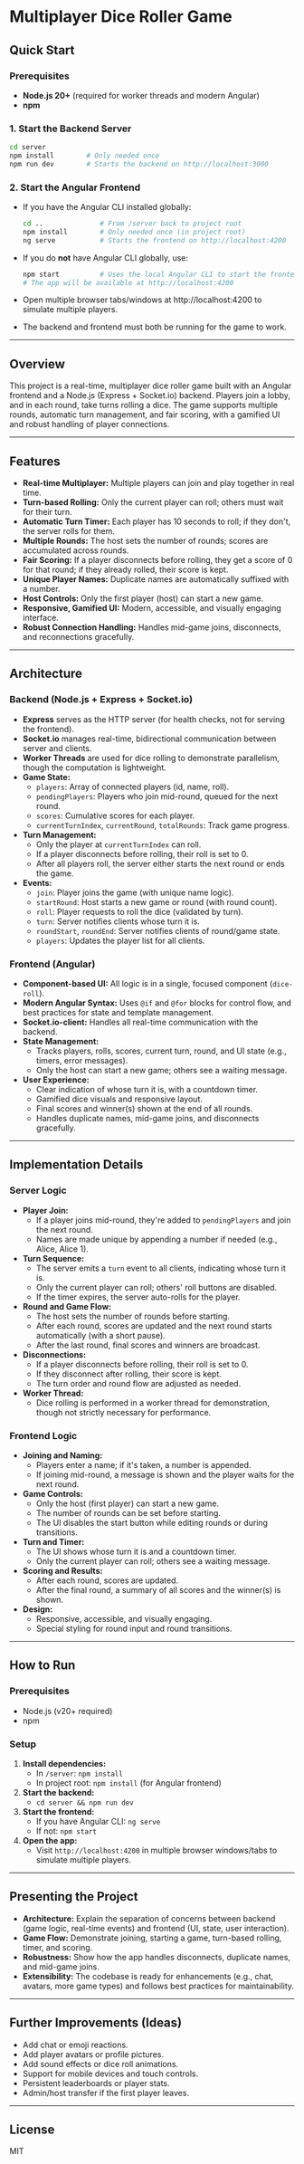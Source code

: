 # Multiplayer Dice Roller Game

## Quick Start

### Prerequisites
- **Node.js 20+** (required for worker threads and modern Angular)
- **npm**

### 1. Start the Backend Server
```bash
cd server
npm install        # Only needed once
npm run dev        # Starts the backend on http://localhost:3000
```

### 2. Start the Angular Frontend
- If you have the Angular CLI installed globally:
  ```bash
  cd ..              # From /server back to project root
  npm install        # Only needed once (in project root)
  ng serve           # Starts the frontend on http://localhost:4200
  ```
- If you do **not** have Angular CLI globally, use:
  ```bash
  npm start          # Uses the local Angular CLI to start the frontend
  # The app will be available at http://localhost:4200
  ```

- Open multiple browser tabs/windows at http://localhost:4200 to simulate multiple players.
- The backend and frontend must both be running for the game to work.

---

## Overview
This project is a real-time, multiplayer dice roller game built with an Angular frontend and a Node.js (Express + Socket.io) backend. Players join a lobby, and in each round, take turns rolling a dice. The game supports multiple rounds, automatic turn management, and fair scoring, with a gamified UI and robust handling of player connections.

---

## Features
- **Real-time Multiplayer:** Multiple players can join and play together in real time.
- **Turn-based Rolling:** Only the current player can roll; others must wait for their turn.
- **Automatic Turn Timer:** Each player has 10 seconds to roll; if they don't, the server rolls for them.
- **Multiple Rounds:** The host sets the number of rounds; scores are accumulated across rounds.
- **Fair Scoring:** If a player disconnects before rolling, they get a score of 0 for that round; if they already rolled, their score is kept.
- **Unique Player Names:** Duplicate names are automatically suffixed with a number.
- **Host Controls:** Only the first player (host) can start a new game.
- **Responsive, Gamified UI:** Modern, accessible, and visually engaging interface.
- **Robust Connection Handling:** Handles mid-game joins, disconnects, and reconnections gracefully.

---

## Architecture

### Backend (Node.js + Express + Socket.io)
- **Express** serves as the HTTP server (for health checks, not for serving the frontend).
- **Socket.io** manages real-time, bidirectional communication between server and clients.
- **Worker Threads** are used for dice rolling to demonstrate parallelism, though the computation is lightweight.
- **Game State:**
  - `players`: Array of connected players (id, name, roll).
  - `pendingPlayers`: Players who join mid-round, queued for the next round.
  - `scores`: Cumulative scores for each player.
  - `currentTurnIndex`, `currentRound`, `totalRounds`: Track game progress.
- **Turn Management:**
  - Only the player at `currentTurnIndex` can roll.
  - If a player disconnects before rolling, their roll is set to 0.
  - After all players roll, the server either starts the next round or ends the game.
- **Events:**
  - `join`: Player joins the game (with unique name logic).
  - `startRound`: Host starts a new game or round (with round count).
  - `roll`: Player requests to roll the dice (validated by turn).
  - `turn`: Server notifies clients whose turn it is.
  - `roundStart`, `roundEnd`: Server notifies clients of round/game state.
  - `players`: Updates the player list for all clients.

### Frontend (Angular)
- **Component-based UI:** All logic is in a single, focused component (`dice-roll`).
- **Modern Angular Syntax:** Uses `@if` and `@for` blocks for control flow, and best practices for state and template management.
- **Socket.io-client:** Handles all real-time communication with the backend.
- **State Management:**
  - Tracks players, rolls, scores, current turn, round, and UI state (e.g., timers, error messages).
  - Only the host can start a new game; others see a waiting message.
- **User Experience:**
  - Clear indication of whose turn it is, with a countdown timer.
  - Gamified dice visuals and responsive layout.
  - Final scores and winner(s) shown at the end of all rounds.
  - Handles duplicate names, mid-game joins, and disconnects gracefully.

---

## Implementation Details

### Server Logic
- **Player Join:**
  - If a player joins mid-round, they're added to `pendingPlayers` and join the next round.
  - Names are made unique by appending a number if needed (e.g., Alice, Alice 1).
- **Turn Sequence:**
  - The server emits a `turn` event to all clients, indicating whose turn it is.
  - Only the current player can roll; others' roll buttons are disabled.
  - If the timer expires, the server auto-rolls for the player.
- **Round and Game Flow:**
  - The host sets the number of rounds before starting.
  - After each round, scores are updated and the next round starts automatically (with a short pause).
  - After the last round, final scores and winners are broadcast.
- **Disconnections:**
  - If a player disconnects before rolling, their roll is set to 0.
  - If they disconnect after rolling, their score is kept.
  - The turn order and round flow are adjusted as needed.
- **Worker Thread:**
  - Dice rolling is performed in a worker thread for demonstration, though not strictly necessary for performance.

### Frontend Logic
- **Joining and Naming:**
  - Players enter a name; if it's taken, a number is appended.
  - If joining mid-round, a message is shown and the player waits for the next round.
- **Game Controls:**
  - Only the host (first player) can start a new game.
  - The number of rounds can be set before starting.
  - The UI disables the start button while editing rounds or during transitions.
- **Turn and Timer:**
  - The UI shows whose turn it is and a countdown timer.
  - Only the current player can roll; others see a waiting message.
- **Scoring and Results:**
  - After each round, scores are updated.
  - After the final round, a summary of all scores and the winner(s) is shown.
- **Design:**
  - Responsive, accessible, and visually engaging.
  - Special styling for round input and round transitions.

---

## How to Run

### Prerequisites
- Node.js (v20+ required)
- npm

### Setup
1. **Install dependencies:**
   - In `/server`: `npm install`
   - In project root: `npm install` (for Angular frontend)
2. **Start the backend:**
   - `cd server && npm run dev`
3. **Start the frontend:**
   - If you have Angular CLI: `ng serve`
   - If not: `npm start`
4. **Open the app:**
   - Visit `http://localhost:4200` in multiple browser windows/tabs to simulate multiple players.

---

## Presenting the Project
- **Architecture:** Explain the separation of concerns between backend (game logic, real-time events) and frontend (UI, state, user interaction).
- **Game Flow:** Demonstrate joining, starting a game, turn-based rolling, timer, and scoring.
- **Robustness:** Show how the app handles disconnects, duplicate names, and mid-game joins.
- **Extensibility:** The codebase is ready for enhancements (e.g., chat, avatars, more game types) and follows best practices for maintainability.

---

## Further Improvements (Ideas)
- Add chat or emoji reactions.
- Add player avatars or profile pictures.
- Add sound effects or dice roll animations.
- Support for mobile devices and touch controls.
- Persistent leaderboards or player stats.
- Admin/host transfer if the first player leaves.

---

## License
MIT
